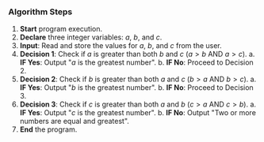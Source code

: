 ### Algorithm Steps

1.  **Start** program execution.
2.  **Declare** three integer variables: $a$, $b$, and $c$.
3.  **Input**: Read and store the values for $a$, $b$, and $c$ from the user.
4.  **Decision 1**: Check if $a$ is greater than both $b$ and $c$ ($a > b$ AND $a > c$).
    a.  **IF Yes**: Output "$a$ is the greatest number".
    b.  **IF No**: Proceed to Decision 2.
5.  **Decision 2**: Check if $b$ is greater than both $a$ and $c$ ($b > a$ AND $b > c$).
    a.  **IF Yes**: Output "$b$ is the greatest number".
    b.  **IF No**: Proceed to Decision 3.
6.  **Decision 3**: Check if $c$ is greater than both $a$ and $b$ ($c > a$ AND $c > b$).
    a.  **IF Yes**: Output "$c$ is the greatest number".
    b.  **IF No**: Output "Two or more numbers are equal and greatest".
7.  **End** the program.
